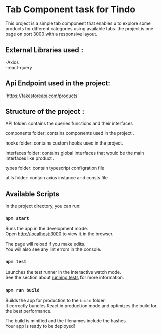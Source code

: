 # Tab Component task for Tindo 

This project is a simple tab component that enables u to explore some products for different categories using available tabs. 
the project is one page on port 3000 with a responsive layout.

## External Libraries used :
-Axios <br/>
-react-query

## Api Endpoint used in the project:
'https://fakestoreapi.com/products'
## Structure of the project :

API folder:
contains the queries functions and their interfaces 

components folder:
contains components used in the project .

hooks folder:
contains custom hooks used in the project.

interfaces folder:
contains global interfaces that would be the main interfaces like product .

types folder:
contain typescript configration file 

utils folder:
contain axios instance and consts file 


## Available Scripts

In the project directory, you can run:

### `npm start`

Runs the app in the development mode.\
Open [http://localhost:3000](http://localhost:3000) to view it in the browser.

The page will reload if you make edits.\
You will also see any lint errors in the console.

### `npm test`

Launches the test runner in the interactive watch mode.\
See the section about [running tests](https://facebook.github.io/create-react-app/docs/running-tests) for more information.

### `npm run build`

Builds the app for production to the `build` folder.\
It correctly bundles React in production mode and optimizes the build for the best performance.

The build is minified and the filenames include the hashes.\
Your app is ready to be deployed!

